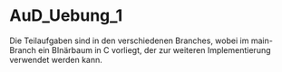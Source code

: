 # AuD_Uebung_1
Die Teilaufgaben sind in den verschiedenen Branches,
wobei im main-Branch ein BInärbaum in C vorliegt,
der zur weiteren Implementierung verwendet werden kann.